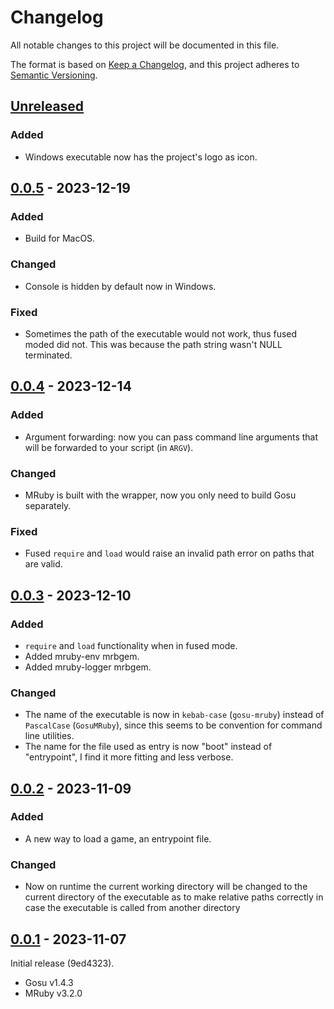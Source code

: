 # Changelog

All notable changes to this project will be documented in this file.

The format is based on [Keep a Changelog](https://keepachangelog.com/en/1.0.0/),
and this project adheres to [Semantic Versioning](https://semver.org/spec/v2.0.0.html).

## [Unreleased]

### Added

- Windows executable now has the project's logo as icon.

## [0.0.5] - 2023-12-19

### Added

- Build for MacOS.

### Changed

- Console is hidden by default now in Windows.

### Fixed

- Sometimes the path of the executable would not work, thus fused moded did not.
  This was because the path string wasn't NULL terminated.

## [0.0.4] - 2023-12-14

### Added

- Argument forwarding: now you can pass command line arguments that will be
  forwarded to your script (in `ARGV`).

### Changed

- MRuby is built with the wrapper, now you only need to build Gosu separately.

### Fixed

- Fused `require` and `load` would raise an invalid path error on paths that
  are valid.

## [0.0.3] - 2023-12-10

### Added

- `require` and `load` functionality when in fused mode.
- Added mruby-env mrbgem.
- Added mruby-logger mrbgem.

### Changed

- The name of the executable is now in `kebab-case` (`gosu-mruby`) instead of `PascalCase`
  (`GosuMRuby`), since this seems to be convention for command line utilities.
- The name for the file used as entry is now "boot" instead of "entrypoint", I find
  it more fitting and less verbose.

## [0.0.2] - 2023-11-09

### Added

- A new way to load a game, an entrypoint file.

### Changed

- Now on runtime the current working directory will be changed to the current directory of the executable as to 
  make relative paths correctly in case the executable is called from another directory

## [0.0.1] - 2023-11-07

Initial release (9ed4323).

- Gosu v1.4.3
- MRuby v3.2.0

[unreleased]: https://github.com/Chadowo/gosu-mruby-wrapper/compare/v0.0.5...HEAD
[0.0.5]: https://github.com/Chadowo/gosu-mruby-wrapper/compare/v0.0.4...v0.0.5
[0.0.4]: https://github.com/Chadowo/gosu-mruby-wrapper/compare/v0.0.3...v0.0.4
[0.0.3]: https://github.com/Chadowo/gosu-mruby-wrapper/compare/v0.0.2...v0.0.3
[0.0.2]: https://github.com/Chadowo/gosu-mruby-wrapper/compare/v0.0.1...v0.0.2
[0.0.1]: https://github.com/Chadowo/gosu-mruby-wrapper/releases/v0.0.1
